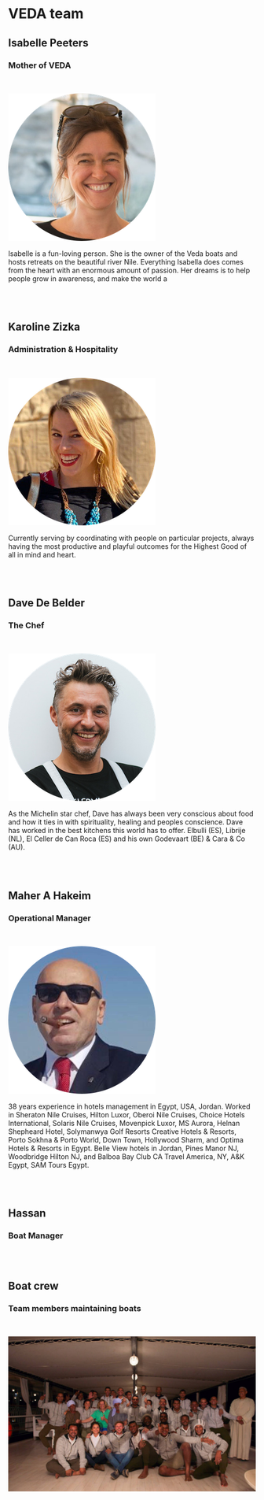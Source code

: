 # VEDA team

## Isabelle Peeters
### Mother of VEDA

<br/>

![isabelle_peeters](img/isabelle_peeters.png)

Isabelle is a fun-loving person. She is the owner of the Veda boats and hosts retreats on the beautiful river Nile. Everything Isabella does comes from the heart with an enormous amount of passion. Her dreams is to help people grow in awareness, and make the world a

<br/>
<br/>

## Karoline Zizka
### Administration & Hospitality

<br/>

![karoline_zizka](img/karoline_zizka.png)

Currently serving by coordinating with people on particular projects, always having the most productive and playful outcomes for the Highest Good of all in mind and heart.

<br/>
<br/>

## Dave De Belder
### The Chef

<br/>

![dave_de_belder](img/dave_de_belder.png)

As the Michelin star chef, Dave has always been very conscious about food and how it ties in with spirituality, healing and peoples conscience. Dave has worked in the best kitchens this world has to offer. Elbulli (ES), Librije (NL), El Celler de Can Roca (ES) and his own Godevaart (BE) & Cara & Co (AU).

<br/>
<br/>

## Maher A Hakeim
### Operational Manager

<br/>

![maher_a_hakeim](img/maher_a_hakeim.png)

38 years experience in hotels management in Egypt, USA, Jordan.
Worked in Sheraton Nile Cruises, Hilton Luxor, Oberoi Nile Cruises, Choice Hotels International, Solaris Nile Cruises, Movenpick Luxor, MS Aurora, Helnan Shepheard Hotel, Solymanwya Golf Resorts Creative Hotels & Resorts, Porto Sokhna & Porto World, Down Town, Hollywood Sharm, and Optima Hotels & Resorts in Egypt. Belle View hotels in Jordan, Pines Manor NJ, Woodbridge Hilton NJ, and Balboa Bay Club CA
Travel America, NY, A&K Egypt, SAM Tours Egypt.

<br/>
<br/>

## Hassan
### Boat Manager

<br/>
<br/>

## Boat crew
### Team members maintaining boats

<br/>

![team](./img/team.jpg)